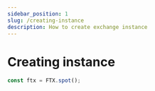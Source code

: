 ```yaml
---
sidebar_position: 1
slug: /creating-instance
description: How to create exchange instance
---
```


# Creating instance

```js
const ftx = FTX.spot();
```
